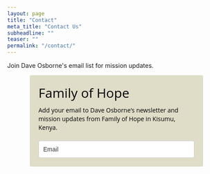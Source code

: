 ```yaml
---
layout: page
title: "Contact"
meta_title: "Contact Us"
subheadline: ""
teaser: ""
permalink: "/contact/"
---
```



<!-- mailerlite email form -->

Join Dave Osborne's email list for mission updates.

<style type="text/css">
  @import url(https://fonts.googleapis.com/css?family=Open+Sans:400,400italic,700,700italic);
</style>
<style type="text/css">
  /* LOADER */
  		.ml-form-embedSubmitLoad {
  		  display: inline-block;
  		  width: 20px;
  		  height: 20px;
  		}
  		.ml-form-embedSubmitLoad:after {
  		  content: " ";
  		  display: block;
  		  width: 11px;
  		  height: 11px;
  		  margin: 1px;
  		  border-radius: 50%;
  		  border: 4px solid #fff;
  		  border-color: #ffffff #ffffff #ffffff transparent;
  		  animation: ml-form-embedSubmitLoad 1.2s linear infinite;
  		}
  		@keyframes ml-form-embedSubmitLoad {
  		  0% {
  			transform: rotate(0deg);
  		  }
  		  100% {
  			transform: rotate(360deg);
  		  }
  		}
        #mlb2-983800.ml-form-embedContainer {
          box-sizing: border-box;
          display: table;
          height: 99.99%;
          margin: 0 auto;
          position: static;
          width: 100% !important;
        }
        #mlb2-983800.ml-form-embedContainer h4,
        #mlb2-983800.ml-form-embedContainer p,
        #mlb2-983800.ml-form-embedContainer span,
        #mlb2-983800.ml-form-embedContainer button {
          text-transform: none !important;
          letter-spacing: normal !important;
        }
        #mlb2-983800.ml-form-embedContainer .ml-form-embedWrapper {
          background-color: #DFDDC8;
          
          border-width: 0px;
          border-color: transparent;
          border-radius: 4px;
          border-style: solid;
          box-sizing: border-box;
          display: inline-block !important;
          margin: 0;
          padding: 0;
          position: relative;
                }
        #mlb2-983800.ml-form-embedContainer .ml-form-embedWrapper.embedPopup,
        #mlb2-983800.ml-form-embedContainer .ml-form-embedWrapper.embedDefault { width: 400px; }
        #mlb2-983800.ml-form-embedContainer .ml-form-embedWrapper.embedForm { max-width: 400px; width: 100%; }
        #mlb2-983800.ml-form-embedContainer .ml-form-align-left { text-align: left; }
        #mlb2-983800.ml-form-embedContainer .ml-form-align-center { text-align: center; }
        #mlb2-983800.ml-form-embedContainer .ml-form-align-default { display: table-cell !important; vertical-align: middle !important; text-align: center !important; }
        #mlb2-983800.ml-form-embedContainer .ml-form-align-right { text-align: right; }
        #mlb2-983800.ml-form-embedContainer .ml-form-embedWrapper .ml-form-embedHeader img {
          border-top-left-radius: 4px;
          border-top-right-radius: 4px;
          height: auto;
          margin-top: 0 !important;
          margin-bottom: 0 !important;
          max-width: 400px!important;
          width: 100%;
        }
        #mlb2-983800.ml-form-embedContainer .ml-form-embedWrapper .ml-form-embedBody,
        #mlb2-983800.ml-form-embedContainer .ml-form-embedWrapper .ml-form-successBody {
          padding: 20px 20px 0 20px;
        }
        #mlb2-983800.ml-form-embedContainer .ml-form-embedWrapper .ml-form-embedBody.ml-form-embedBodyHorizontal {
          padding-bottom: 0;
        }
        #mlb2-983800.ml-form-embedContainer .ml-form-embedWrapper .ml-form-embedBody .ml-form-embedContent,
        #mlb2-983800.ml-form-embedContainer .ml-form-embedWrapper .ml-form-successBody .ml-form-successContent {
          margin: 0 0 20px 0;
        }
        #mlb2-983800.ml-form-embedContainer .ml-form-embedWrapper .ml-form-embedBody .ml-form-embedContent h4,
        #mlb2-983800.ml-form-embedContainer .ml-form-embedWrapper .ml-form-successBody .ml-form-successContent h4 {
          color: #000000;
          font-family: 'Open Sans', Arial, Helvetica, sans-serif;
          font-size: 30px;
          font-weight: 400;
          margin: 0 0 10px 0;
          text-align: left;
          word-break: break-word;
        }
        #mlb2-983800.ml-form-embedContainer .ml-form-embedWrapper .ml-form-embedBody .ml-form-embedContent p,
        #mlb2-983800.ml-form-embedContainer .ml-form-embedWrapper .ml-form-successBody .ml-form-successContent p {
          color: #000000;
          font-family: 'Open Sans', Arial, Helvetica, sans-serif;
      		font-size: 14px;
      		font-weight: 400;
      		line-height: 20px;
          margin: 0 0 10px 0;
          text-align: left;
        }
        #mlb2-983800.ml-form-embedContainer .ml-form-embedWrapper .ml-form-embedBody .ml-form-embedContent ul,
        #mlb2-983800.ml-form-embedContainer .ml-form-embedWrapper .ml-form-embedBody .ml-form-embedContent ol,
        #mlb2-983800.ml-form-embedContainer .ml-form-embedWrapper .ml-form-successBody .ml-form-successContent ul,
        #mlb2-983800.ml-form-embedContainer .ml-form-embedWrapper .ml-form-successBody .ml-form-successContent ol {
          color: #000000;
          font-family: 'Open Sans', Arial, Helvetica, sans-serif;
      		font-size: 14px;
        }
        #mlb2-983800.ml-form-embedContainer .ml-form-embedWrapper .ml-form-embedBody .ml-form-embedContent p a,
        #mlb2-983800.ml-form-embedContainer .ml-form-embedWrapper .ml-form-successBody .ml-form-successContent p a {
          color: #000000;
          text-decoration: underline;
        }
        #mlb2-983800.ml-form-embedContainer .ml-form-embedWrapper .ml-form-embedBody .ml-form-embedContent p:last-child,
        #mlb2-983800.ml-form-embedContainer .ml-form-embedWrapper .ml-form-successBody .ml-form-successContent p:last-child {
          margin: 0;
        }
        #mlb2-983800.ml-form-embedContainer .ml-form-embedWrapper .ml-form-embedBody form {
          margin: 0;
          width: 100%;
        }
        #mlb2-983800.ml-form-embedContainer .ml-form-embedWrapper .ml-form-embedBody .ml-form-formContent,
        #mlb2-983800.ml-form-embedContainer .ml-form-embedWrapper .ml-form-embedBody .ml-form-checkboxRow {
          margin: 0 0 20px 0;
          width: 100%;
        }
        #mlb2-983800.ml-form-embedContainer .ml-form-embedWrapper .ml-form-embedBody .ml-form-formContent.horozintalForm {
          margin: 0;
          padding: 0 0 20px 0;
        }
        #mlb2-983800.ml-form-embedContainer .ml-form-embedWrapper .ml-form-embedBody .ml-form-fieldRow {
          margin: 0 0 10px 0;
          width: 100%;
        }
        #mlb2-983800.ml-form-embedContainer .ml-form-embedWrapper .ml-form-embedBody .ml-form-fieldRow.ml-last-item {
          margin: 0;
        }
        #mlb2-983800.ml-form-embedContainer .ml-form-embedWrapper .ml-form-embedBody .ml-form-fieldRow.ml-formfieldHorizintal {
          margin: 0;
        }
        #mlb2-983800.ml-form-embedContainer .ml-form-embedWrapper .ml-form-embedBody .ml-form-fieldRow input {
          background-color: #ffffff !important;
          color: #333333 !important;
          border-color: #cccccc !important;
          border-radius: 4px !important;
          border-style: solid !important;
          border-width: 1px !important;
          font-size: 14px !important;
          height: 40px;
          line-height: 20px !important;    
          margin-bottom: 0;
          margin-top: 0;
          padding: 10px 10px !important;
          width: 100% !important;
          box-sizing: border-box !important;
          max-width: 100% !important;
        }
        #mlb2-983800.ml-form-embedContainer .ml-form-embedWrapper .ml-form-embedBody .ml-form-fieldRow input::-webkit-input-placeholder,
        #mlb2-983800.ml-form-embedContainer .ml-form-embedWrapper .ml-form-embedBody .ml-form-horizontalRow input::-webkit-input-placeholder { color: #333333; }
  
        #mlb2-983800.ml-form-embedContainer .ml-form-embedWrapper .ml-form-embedBody .ml-form-fieldRow input::-moz-placeholder,
        #mlb2-983800.ml-form-embedContainer .ml-form-embedWrapper .ml-form-embedBody .ml-form-horizontalRow input::-moz-placeholder { color: #333333; }
  
        #mlb2-983800.ml-form-embedContainer .ml-form-embedWrapper .ml-form-embedBody .ml-form-fieldRow input:-ms-input-placeholder,
        #mlb2-983800.ml-form-embedContainer .ml-form-embedWrapper .ml-form-embedBody .ml-form-horizontalRow input:-ms-input-placeholder { color: #333333; }
  
        #mlb2-983800.ml-form-embedContainer .ml-form-embedWrapper .ml-form-embedBody .ml-form-fieldRow input:-moz-placeholder,
        #mlb2-983800.ml-form-embedContainer .ml-form-embedWrapper .ml-form-embedBody .ml-form-horizontalRow input:-moz-placeholder { color: #333333; }
  
  
        #mlb2-983800.ml-form-embedContainer .ml-form-embedWrapper .ml-form-embedBody .ml-form-horizontalRow {
          height: 42px;
        }
        .ml-form-formContent.horozintalForm .ml-form-horizontalRow .ml-input-horizontal { width: 70%; float: left; }
        .ml-form-formContent.horozintalForm .ml-form-horizontalRow .ml-button-horizontal { width: 30%; float: left; }
        .ml-form-formContent.horozintalForm .ml-form-horizontalRow .horizontal-fields { box-sizing: border-box; float: left; padding-right: 10px;  }
        #mlb2-983800.ml-form-embedContainer .ml-form-embedWrapper .ml-form-embedBody .ml-form-horizontalRow input {
          background-color: #ffffff;
          color: #333333;
          border-color: #cccccc;
          border-radius: 4px;
          border-style: solid;
          border-width: 1px;
          font-size: 14px;
          line-height: 20px;
          margin-bottom: 0;
          margin-top: 0;
          padding: 10px 10px;
          width: 100%;
          box-sizing: border-box;
          overflow-y: initial;
        }
        #mlb2-983800.ml-form-embedContainer .ml-form-embedWrapper .ml-form-embedBody .ml-form-horizontalRow button {
          background-color: #000000 !important;
         	border-color: #000000;
          border-style: solid;
          border-width: 1px;
          border-radius: 4px;
          box-shadow: none;
          color: #ffffff !important;
          font-family: 'Open Sans', Arial, Helvetica, sans-serif;
          font-size: 14px !important;
          font-weight: 700;
          line-height: 20px;
          margin: 0 !important;
          padding: 10px !important;
          width: 100%;
        }
        #mlb2-983800.ml-form-embedContainer .ml-form-embedWrapper .ml-form-embedBody .ml-form-horizontalRow button:hover {
          background-color: #333333 !important;
          border-color: #333333 !important;
        }
        #mlb2-983800.ml-form-embedContainer .ml-form-embedWrapper .ml-form-embedBody .ml-form-checkboxRow input[type="checkbox"] {
          display: inline-block;
      	  float: left;
      	  margin: 1px 0 0 0;
      	  left: 0;
      	  top: 0;
      	  opacity: 1;
      	  visibility: visible;
      	  appearance: checkbox !important;
      	  -moz-appearance: checkbox !important;
      	  -webkit-appearance: checkbox !important;
      	  position: relative;
      	  height: 14px;
      	  width: 14px;
        }
        #mlb2-983800.ml-form-embedContainer .ml-form-embedWrapper .ml-form-embedBody .ml-form-checkboxRow .label-description {
          color: #000000;
          display: block;
          font-family: 'Open Sans', Arial, Helvetica, sans-serif;
          font-size: 12px;
          text-align: left;
          padding-left: 25px;
        }
        #mlb2-983800.ml-form-embedContainer .ml-form-embedWrapper .ml-form-embedBody .ml-form-checkboxRow label {
          font-weight: normal;
          margin: 0;
          padding: 0;
        }
        #mlb2-983800.ml-form-embedContainer .ml-form-embedWrapper .ml-form-embedBody .ml-form-checkboxRow label a {
          color: #000000;
          text-decoration: underline;
        }
        #mlb2-983800.ml-form-embedContainer .ml-form-embedWrapper .ml-form-embedBody .ml-form-checkboxRow label p {
          color: #000000 !important;
          font-family: 'Open Sans', Arial, Helvetica, sans-serif !important;
          font-size: 12px !important;
          font-weight: normal !important;
          line-height: 18px !important;
          padding: 0 !important;
          margin: 0 5px 0 0 !important;
        }
        #mlb2-983800.ml-form-embedContainer .ml-form-embedWrapper .ml-form-embedBody .ml-form-checkboxRow label p:last-child {
          margin: 0;
        }
        #mlb2-983800.ml-form-embedContainer .ml-form-embedWrapper .ml-form-embedBody .ml-form-embedSubmit {
          margin: 0 0 20px 0;
        }
        #mlb2-983800.ml-form-embedContainer .ml-form-embedWrapper .ml-form-embedBody .ml-form-embedSubmit button {
          background-color: #000000 !important;
          border: none !important;
          border-radius: 4px !important;
          box-shadow: none !important;
          color: #ffffff !important;
          font-family: 'Open Sans', Arial, Helvetica, sans-serif !important;
          font-size: 14px !important;
          font-weight: 700 !important;
          line-height: 20px !important;
          height: 40px;
          padding: 10px !important;
          width: 100% !important;
          box-sizing: border-box !important;
        }
        #mlb2-983800.ml-form-embedContainer .ml-form-embedWrapper .ml-form-embedBody .ml-form-embedSubmit button.loading {
          display: none;
        }
        #mlb2-983800.ml-form-embedContainer .ml-form-embedWrapper .ml-form-embedBody .ml-form-embedSubmit button:hover {
          background-color: #333333 !important;
        }
        .ml-subscribe-close {
          width: 30px;
          height: 30px;
          background: url(https://bucket.mlcdn.com/images/default/modal_close.png) no-repeat;
          background-size: 30px;
          cursor: pointer;
          margin-top: -10px;
          margin-right: -10px;
          position: absolute;
          top: 0;
          right: 0;
        }
        .ml-error input {
          background: url(https://bucket.mlcdn.com/images/default/error-icon.png) 98% center no-repeat #ffffff !important;
          background-size: 24px 24px !important;
        }
        .ml-error .label-description {
          color: #ff0000 !important;
        }
        .ml-error .label-description p {
          color: #ff0000 !important;
        }
  
        #mlb2-983800.ml-form-embedContainer .ml-form-embedWrapper .ml-form-embedBody .ml-form-checkboxRow.ml-error .label-description p,
        #mlb2-983800.ml-form-embedContainer .ml-form-embedWrapper .ml-form-embedBody .ml-form-checkboxRow.ml-error .label-description p:first-letter {
          color: #ff0000 !important;
        }
              @media only screen and (max-width: 400px){
          .ml-form-embedWrapper.embedDefault, .ml-form-embedWrapper.embedPopup { width: 100%!important; }
          .ml-form-formContent.horozintalForm { float: left!important; }
          .ml-form-formContent.horozintalForm .ml-form-horizontalRow { height: auto!important; width: 100%!important; float: left!important; }
          .ml-form-formContent.horozintalForm .ml-form-horizontalRow .ml-input-horizontal { width: 100%!important; }
          .ml-form-formContent.horozintalForm .ml-form-horizontalRow .ml-input-horizontal > div { padding-right: 0px!important; padding-bottom: 10px; }
          .ml-form-formContent.horozintalForm .ml-button-horizontal { width: 100%!important; }
          .ml-form-embedHeader { display: none !important; }
        }
</style>
<div id="mlb2-983800" class="ml-form-embedContainer ml-subscribe-form ml-subscribe-form-983800">
  <div class="ml-form-align-center ">
    <div class="ml-form-embedWrapper embedForm">
      <div class="ml-form-embedBody ml-form-embedBodyDefault row-form">
        <div class="ml-form-embedContent">
          <h4>Family of Hope</h4>
          <p>Add your email to Dave Osborne's newsletter and mission updates from Family of Hope in Kisumu, Kenya.</p>
        </div>
        <form class="ml-block-form" action="https://app.mailerlite.com/webforms/submit/y7q5s3" data-code="y7q5s3" method="post" target="_blank">
          <style type="text/css">
            .ml_message_wrapper {
              position: absolute !important;
              left: -9999px !important;
            }
          </style>
          <div aria-label="Please leave the following field empty" class="ml_message_wrapper">
            <input type="text" name="ml_message" tabindex="-1" value="" placeholder="Message" autocomplete="off" title="message">
            <input type="text" name="ml_email" tabindex="-1" value="" placeholder="Email" autocomplete="off" title="email">
            <input type="text" name="ml_name" tabindex="-1" value="" placeholder="Name" autocomplete="off" title="name">
          </div>
          <div class="ml-form-formContent">
            <div class="ml-form-fieldRow ml-last-item">
              <div class="ml-field-group ml-field-email ml-validate-email ml-validate-required">
                <input type="email" class="form-control" data-inputmask="" name="fields[email]" value="" placeholder="Email">
              </div>
            </div>
          </div>
          <style type="text/css">
            .ml-form-recaptcha {
              margin-bottom: 20px;
            }
          
            .ml-form-recaptcha.ml-error iframe {
              border: solid 1px #ff0000;
            }
          </style>
          <input type="hidden" name="ml-submit" value="1">
          <div class="ml-form-embedSubmit">
            <button type="submit" class="primary">Subscribe</button>
            <button disabled="disabled" style="display: none;" type="button" class="loading">

                  <div class="ml-form-embedSubmitLoad"><div></div><div></div><div></div><div></div></div>

                </button>
          </div>
        </form>
      </div>
      <div class="ml-form-successBody row-success" style="display: none">
        <div class="ml-form-successContent">
          <h4>Thank you!</h4>
          <p>You have successfully joined our subscriber list.</p>
        </div>
      </div>
    </div>
  </div>
</div>
<script>
  function ml_webform_success_983800() {
      var $ = ml_jQuery || jQuery;
      $('.ml-subscribe-form-983800 .row-success').show();
      $('.ml-subscribe-form-983800 .row-form').hide();
    }
</script>
<img src="https://track.mailerlite.com/webforms/o/983800/y7q5s3?vaa4d608450783acdc64d5338ff94f6d5" width="1" height="1" style="max-width: 1px; max-height: 1px; visibility: hidden; padding: 0; margin: 0; display: block;" border="0">
<script src="https://static.mailerlite.com/js/w/webforms.min.js?vaa4d608450783acdc64d5338ff94f6d5" type="text/javascript"></script>

 	

# General Contact Information

Have general questions/comments for Family of Hope or Dave Osborne?
Are you interested in coming to spend some time on mission here in Kenya?
<dosborne@familyofhope.org>

# Financial Support

There are a variety of ways to provide [Financial Support](/support/) for Family of Hope.

- Paypal
- Check
- Billpay

Family of Hope is a non-profit organization.
